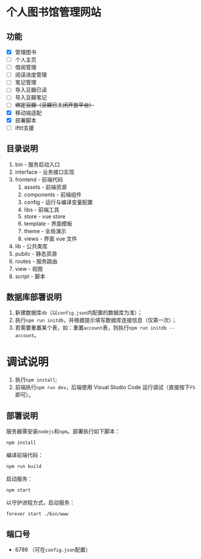 # 个人图书馆管理网站

## 功能

- [x] 管理图书
- [ ] 个人主页
- [ ] 借阅管理
- [ ] 阅读进度管理
- [ ] 笔记管理
- [ ] 导入豆瓣已读
- [ ] 导入豆瓣笔记
- [ ] ~~绑定豆瓣（豆瓣已关闭开放平台）~~
- [x] 移动端适配
- [x] 部署脚本
- [ ] ifttt支援

## 目录说明
1. bin - 服务启动入口  
2. interface - 业务接口实现   
3. frontend - 前端代码  
    1. assets - 前端资源  
    2. components - 前端组件
    3. config - 运行与编译变量配置
    4. libs - 前端工具
    5. store - vue store
    6. template - 界面模板
    7. theme - 全局演示
    8. views - 界面 vue 文件
4. lib - 公共类库  
5. pubilc - 静态资源  
6. routes - 服务路由  
7. view - 视图  
8. script - 脚本 

## 数据库部署说明
1. 新建数据库`db`（以`config.json`内配置的数据库为准）；
3. 执行`npm run initdb`，并根据提示填写数据库连接信息（仅第一次）；
4. 若需要重置某个表，如：重置`account`表，则执行`npm run initdb -- account`。

# 调试说明
1. 执行`npm install`;
2. 前端执行`npm run dev`，后端使用 Visual Studio Code 运行调试（直接按下`F5`即可）。

## 部署说明
服务器需安装`nodejs`和`npm`。部署执行如下脚本：
```bash
npm install
```

编译前端代码：  
```bash
npm run build
```

启动服务：
```bash
npm start
```

以守护进程方式，启动服务：
```bash
forever start ./bin/www
```

## 端口号
- 6789 （可在`config.json`配置）
